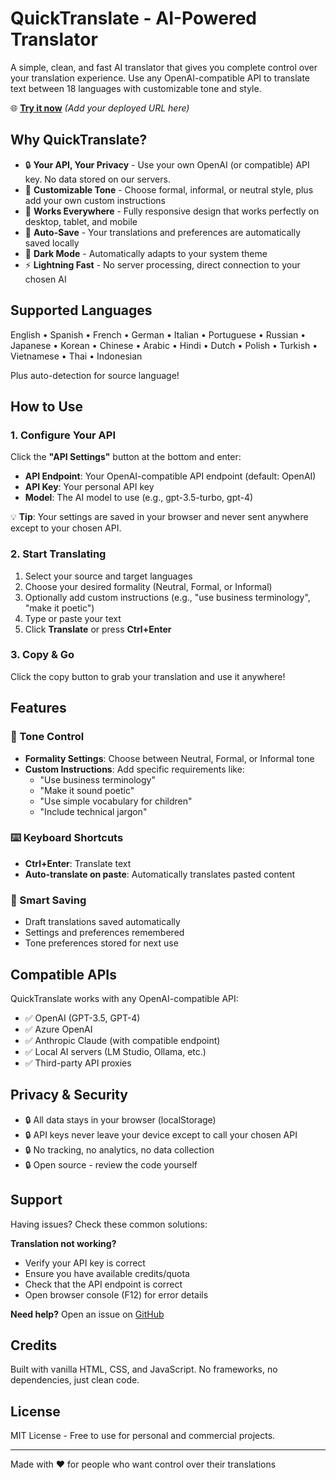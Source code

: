 # QuickTranslate - AI-Powered Translator

A simple, clean, and fast AI translator that gives you complete control over your translation experience. Use any OpenAI-compatible API to translate text between 18 languages with customizable tone and style.

🌐 **[Try it now](#)** *(Add your deployed URL here)*

## Why QuickTranslate?

- 🔒 **Your API, Your Privacy** - Use your own OpenAI (or compatible) API key. No data stored on our servers.
- 🎨 **Customizable Tone** - Choose formal, informal, or neutral style, plus add your own custom instructions
- 📱 **Works Everywhere** - Fully responsive design that works perfectly on desktop, tablet, and mobile
- 💾 **Auto-Save** - Your translations and preferences are automatically saved locally
- 🌙 **Dark Mode** - Automatically adapts to your system theme
- ⚡ **Lightning Fast** - No server processing, direct connection to your chosen AI

## Supported Languages

English • Spanish • French • German • Italian • Portuguese • Russian • Japanese • Korean • Chinese • Arabic • Hindi • Dutch • Polish • Turkish • Vietnamese • Thai • Indonesian

Plus auto-detection for source language!

## How to Use

### 1. Configure Your API
Click the **"API Settings"** button at the bottom and enter:
- **API Endpoint**: Your OpenAI-compatible API endpoint (default: OpenAI)
- **API Key**: Your personal API key
- **Model**: The AI model to use (e.g., gpt-3.5-turbo, gpt-4)

💡 **Tip**: Your settings are saved in your browser and never sent anywhere except to your chosen API.

### 2. Start Translating
1. Select your source and target languages
2. Choose your desired formality (Neutral, Formal, or Informal)
3. Optionally add custom instructions (e.g., "use business terminology", "make it poetic")
4. Type or paste your text
5. Click **Translate** or press **Ctrl+Enter**

### 3. Copy & Go
Click the copy button to grab your translation and use it anywhere!

## Features

### 🎯 Tone Control
- **Formality Settings**: Choose between Neutral, Formal, or Informal tone
- **Custom Instructions**: Add specific requirements like:
  - "Use business terminology"
  - "Make it sound poetic"
  - "Use simple vocabulary for children"
  - "Include technical jargon"

### ⌨️ Keyboard Shortcuts
- **Ctrl+Enter**: Translate text
- **Auto-translate on paste**: Automatically translates pasted content

### 💾 Smart Saving
- Draft translations saved automatically
- Settings and preferences remembered
- Tone preferences stored for next use

## Compatible APIs

QuickTranslate works with any OpenAI-compatible API:
- ✅ OpenAI (GPT-3.5, GPT-4)
- ✅ Azure OpenAI
- ✅ Anthropic Claude (with compatible endpoint)
- ✅ Local AI servers (LM Studio, Ollama, etc.)
- ✅ Third-party API proxies

## Privacy & Security

- 🔒 All data stays in your browser (localStorage)
- 🔒 API keys never leave your device except to call your chosen API
- 🔒 No tracking, no analytics, no data collection
- 🔒 Open source - review the code yourself

## Support

Having issues? Check these common solutions:

**Translation not working?**
- Verify your API key is correct
- Ensure you have available credits/quota
- Check that the API endpoint is correct
- Open browser console (F12) for error details

**Need help?**
Open an issue on [GitHub](https://github.com/your-username/quicktranslate/issues)

## Credits

Built with vanilla HTML, CSS, and JavaScript. No frameworks, no dependencies, just clean code.

## License

MIT License - Free to use for personal and commercial projects.

---

Made with ❤️ for people who want control over their translations